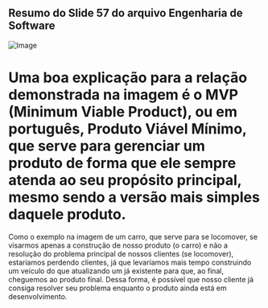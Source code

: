 ## Resumo do Slide 57 do arquivo Engenharia de Software

![Image](https://github.com/user-attachments/assets/5ab9b1d3-e89d-4976-903f-67df7ae7a317)

# Uma boa explicação para a relação demonstrada na imagem é o MVP (Minimum Viable Product), ou em português, Produto Viável Mínimo, que serve para gerenciar um produto de forma que ele sempre atenda ao seu propósito principal, mesmo sendo a versão mais simples daquele produto.
Como o exemplo na imagem de um carro, que serve para se locomover, se visarmos apenas a construção de nosso produto (o carro) e não a resolução do problema principal de nossos clientes (se locomover), estaríamos perdendo clientes, já que levaríamos mais tempo construindo um veículo do que atualizando um já existente para que, ao final, cheguemos ao produto final. Dessa forma, é possível que nosso cliente já consiga resolver seu problema enquanto o produto ainda está em desenvolvimento.
